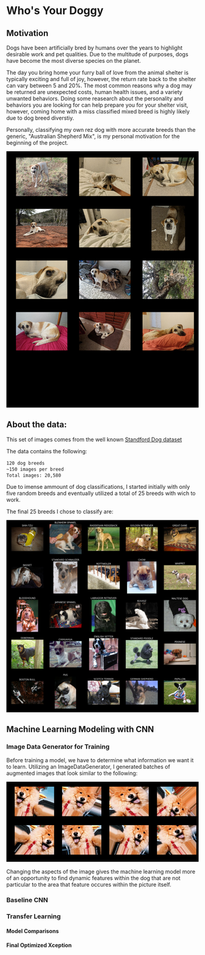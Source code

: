# Who's Your Doggy

## Motivation

Dogs have been artificially bred by humans over the years to highlight desirable work and pet qualities. Due to the multitude of purposes, dogs have become the most diverse species on the planet.

The day you bring home your furry ball of love from the animal shelter is typically exciting and full of joy, however, the return rate back to the shelter can vary between 5 and 20%. The most common reasons why a dog may be returned are unexpected costs, human health issues, and a variety unwanted behaviors. Doing some reasearch about the personality and behaviors you are looking for can help prepare you for your shelter visit, however, coming home with a miss classified mixed breed is highly likely due to dog breed diverstiy. 

Personally, classifying my own rez dog with more accurate breeds than the generic, "Australian Shepherd Mix", is my personal motivation for the beginning of the project. 

![picture](visuals/rees.png)

## About the data:

This set of images comes from the well known <a href = "http://vision.stanford.edu/aditya86/ImageNetDogs/">Standford Dog dataset</a>



The data contains the following:

    120 dog breeds
    ~150 images per breed
    Total images: 20,580
   
Due to imense ammount of dog classifications, I started initially with only five random breeds and eventually utilized a total of 25 breeds with wich to work. 

The final 25 breeds I chose to classify are: 

![picture](visuals/breeds.png)

## Machine Learning Modeling with CNN

### Image Data Generator for Training

Before training a model, we have to determine what information we want it to learn. Utilizing an ImageDataGenerator, I generated batches of augmented images that look similar to the following:

![picture](visuals/chow.png)

Changing the aspects of the image gives the machine learning model more of an opportunity to find dynamic features within the dog that are not particular to the area that feature occures within the picture itself. 

### Baseline CNN


### Transfer Learning

#### Model Comparisons


#### Final Optimized Xception

